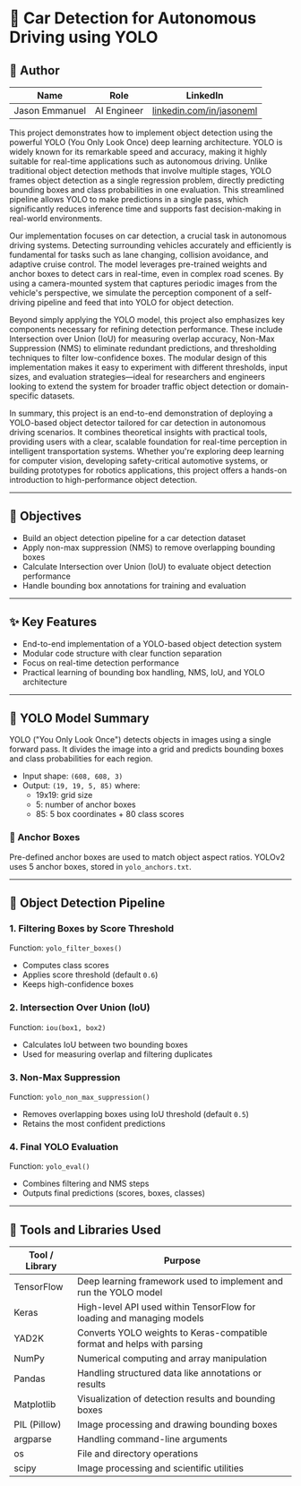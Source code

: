 # 🚗 Car Detection for Autonomous Driving using YOLO

## 👤 Author

| Name            | Role              | LinkedIn                                      |
|-----------------|-------------------|-----------------------------------------------|
| Jason Emmanuel  | AI Engineer    | [linkedin.com/in/jasoneml](https://www.linkedin.com/in/jasoneml/) |

This project demonstrates how to implement object detection using the powerful YOLO (You Only Look Once) deep learning architecture. YOLO is widely known for its remarkable speed and accuracy, making it highly suitable for real-time applications such as autonomous driving. Unlike traditional object detection methods that involve multiple stages, YOLO frames object detection as a single regression problem, directly predicting bounding boxes and class probabilities in one evaluation. This streamlined pipeline allows YOLO to make predictions in a single pass, which significantly reduces inference time and supports fast decision-making in real-world environments.

Our implementation focuses on car detection, a crucial task in autonomous driving systems. Detecting surrounding vehicles accurately and efficiently is fundamental for tasks such as lane changing, collision avoidance, and adaptive cruise control. The model leverages pre-trained weights and anchor boxes to detect cars in real-time, even in complex road scenes. By using a camera-mounted system that captures periodic images from the vehicle's perspective, we simulate the perception component of a self-driving pipeline and feed that into YOLO for object detection.

Beyond simply applying the YOLO model, this project also emphasizes key components necessary for refining detection performance. These include Intersection over Union (IoU) for measuring overlap accuracy, Non-Max Suppression (NMS) to eliminate redundant predictions, and thresholding techniques to filter low-confidence boxes. The modular design of this implementation makes it easy to experiment with different thresholds, input sizes, and evaluation strategies—ideal for researchers and engineers looking to extend the system for broader traffic object detection or domain-specific datasets.

In summary, this project is an end-to-end demonstration of deploying a YOLO-based object detector tailored for car detection in autonomous driving scenarios. It combines theoretical insights with practical tools, providing users with a clear, scalable foundation for real-time perception in intelligent transportation systems. Whether you're exploring deep learning for computer vision, developing safety-critical automotive systems, or building prototypes for robotics applications, this project offers a hands-on introduction to high-performance object detection.

---

## 🎯 Objectives

- Build an object detection pipeline for a car detection dataset
- Apply non-max suppression (NMS) to remove overlapping bounding boxes
- Calculate Intersection over Union (IoU) to evaluate object detection performance
- Handle bounding box annotations for training and evaluation

---

## ✨ Key Features

- End-to-end implementation of a YOLO-based object detection system
- Modular code structure with clear function separation
- Focus on real-time detection performance
- Practical learning of bounding box handling, NMS, IoU, and YOLO architecture

---

## 🧠 YOLO Model Summary

YOLO ("You Only Look Once") detects objects in images using a single forward pass. It divides the image into a grid and predicts bounding boxes and class probabilities for each region.

- Input shape: `(608, 608, 3)`
- Output: `(19, 19, 5, 85)` where:
  - 19x19: grid size
  - 5: number of anchor boxes
  - 85: 5 box coordinates + 80 class scores

### 🔹 Anchor Boxes
Pre-defined anchor boxes are used to match object aspect ratios. YOLOv2 uses 5 anchor boxes, stored in `yolo_anchors.txt`.

---

## 🧪 Object Detection Pipeline

### 1. **Filtering Boxes by Score Threshold**
Function: `yolo_filter_boxes()`

- Computes class scores
- Applies score threshold (default `0.6`)
- Keeps high-confidence boxes

### 2. **Intersection Over Union (IoU)**
Function: `iou(box1, box2)`

- Calculates IoU between two bounding boxes
- Used for measuring overlap and filtering duplicates

### 3. **Non-Max Suppression**
Function: `yolo_non_max_suppression()`

- Removes overlapping boxes using IoU threshold (default `0.5`)
- Retains the most confident predictions

### 4. **Final YOLO Evaluation**
Function: `yolo_eval()`

- Combines filtering and NMS steps
- Outputs final predictions (scores, boxes, classes)

---

## 🧰 Tools and Libraries Used

| Tool / Library          | Purpose                                                                 |
|-------------------------|-------------------------------------------------------------------------|
| TensorFlow              | Deep learning framework used to implement and run the YOLO model        |
| Keras                   | High-level API used within TensorFlow for loading and managing models   |
| YAD2K                   | Converts YOLO weights to Keras-compatible format and helps with parsing |
| NumPy                   | Numerical computing and array manipulation                              |
| Pandas                  | Handling structured data like annotations or results                    |
| Matplotlib              | Visualization of detection results and bounding boxes                   |
| PIL (Pillow)            | Image processing and drawing bounding boxes                             |
| argparse                | Handling command-line arguments                                         |
| os                      | File and directory operations                                           |
| scipy                   | Image processing and scientific utilities                               |
